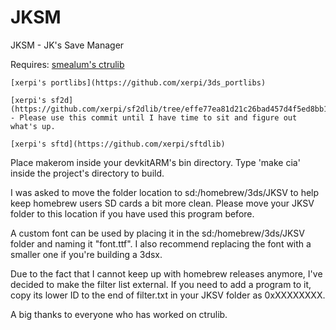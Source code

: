 # JKSM
JKSM - JK's Save Manager

Requires:
	[smealum's ctrulib](https://github.com/smealum/ctrulib)
	
	[xerpi's portlibs](https://github.com/xerpi/3ds_portlibs)
	
	[xerpi's sf2d](https://github.com/xerpi/sf2dlib/tree/effe77ea81d21c26bad457d4f5ed8bb16ce7b753) - Please use this commit until I have time to sit and figure out what's up.
	
	[xerpi's sftd](https://github.com/xerpi/sftdlib)

Place makerom inside your devkitARM's bin directory. Type 'make cia' inside the project's directory to build.

I was asked to move the folder location to sd:/homebrew/3ds/JKSV to help keep homebrew users SD cards a bit more clean. Please move your JKSV folder to this location if you have used this program before.

A custom font can be used by placing it in the sd:/homebrew/3ds/JKSV folder and naming it "font.ttf". I also recommend replacing the font with a smaller one if you're building a 3dsx.

Due to the fact that I cannot keep up with homebrew releases anymore, I've decided to make the filter list external. If you need to add a program to it, copy its lower ID to the end of filter.txt
in your JKSV folder as 0xXXXXXXXX.

A big thanks to everyone who has worked on ctrulib.